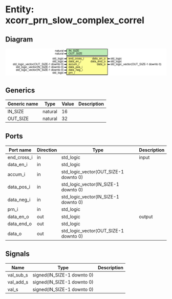 # Entity: xcorr_prn_slow_complex_correl

## Diagram

![Diagram](xcorr_prn_slow_complex_correl.svg "Diagram")
## Generics

| Generic name | Type    | Value | Description |
| ------------ | ------- | ----- | ----------- |
| IN_SIZE      | natural | 16    |             |
| OUT_SIZE     | natural | 32    |             |
## Ports

| Port name   | Direction | Type                                  | Description |
| ----------- | --------- | ------------------------------------- | ----------- |
| end_cross_i | in        | std_logic                             | input       |
| data_en_i   | in        | std_logic                             |             |
| accum_i     | in        | std_logic_vector(OUT_SIZE-1 downto 0) |             |
| data_pos_i  | in        | std_logic_vector(IN_SIZE-1 downto 0)  |             |
| data_neg_i  | in        | std_logic_vector(IN_SIZE-1 downto 0)  |             |
| prn_i       | in        | std_logic                             |             |
| data_en_o   | out       | std_logic                             | output      |
| data_end_o  | out       | std_logic                             |             |
| data_o      | out       | std_logic_vector(OUT_SIZE-1 downto 0) |             |
## Signals

| Name       | Type                       | Description |
| ---------- | -------------------------- | ----------- |
| val_sub_s  | signed(IN_SIZE-1 downto 0) |             |
|  val_add_s | signed(IN_SIZE-1 downto 0) |             |
|  val_s     | signed(IN_SIZE-1 downto 0) |             |
